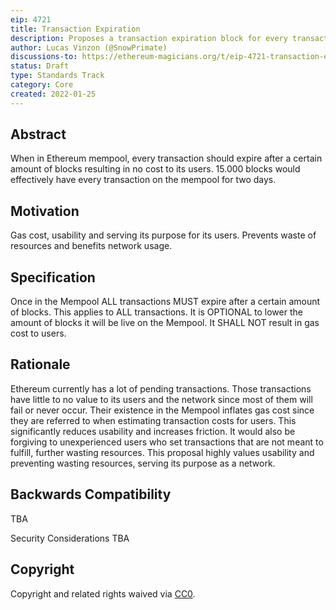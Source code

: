 ```yaml
---
eip: 4721
title: Transaction Expiration
description: Proposes a transaction expiration block for every transaction.
author: Lucas Vinzon (@SnowPrimate)
discussions-to: https://ethereum-magicians.org/t/eip-4721-transaction-expiration/8252
status: Draft
type: Standards Track
category: Core
created: 2022-01-25
---
```


## Abstract
When in Ethereum mempool, every transaction should expire after a certain amount of blocks resulting in no cost to its users. 15.000 blocks would effectively have every transaction on the mempool for two days.

## Motivation
Gas cost, usability and serving its purpose for its users. Prevents waste of resources and benefits network usage.

## Specification
Once in the Mempool ALL transactions MUST expire after a certain amount of blocks. This applies to ALL transactions. It is OPTIONAL to lower the amount of blocks it will be live on the Mempool. It SHALL NOT result in gas cost to users.

## Rationale
Ethereum currently has a lot of pending transactions. Those transactions have little to no value to its users and the network since most of them will fail or never occur. Their existence in the Mempool inflates gas cost since they are referred to when estimating transaction costs for users. This significantly reduces usability and increases friction. It would also be forgiving to unexperienced users who set transactions that are not meant to fulfill, further wasting resources. This proposal highly values usability and preventing wasting resources, serving its purpose as a network.

## Backwards Compatibility
TBA

Security Considerations
TBA

## Copyright
Copyright and related rights waived via [CC0](https://creativecommons.org/publicdomain/zero/1.0/).

